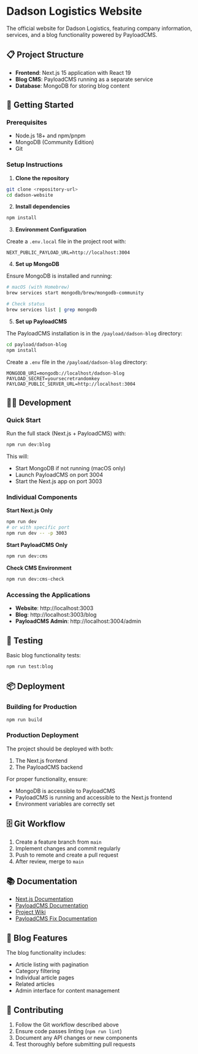 # Dadson Logistics Website

The official website for Dadson Logistics, featuring company information, services, and a blog functionality powered by PayloadCMS.

## 📋 Project Structure

- **Frontend**: Next.js 15 application with React 19
- **Blog CMS**: PayloadCMS running as a separate service
- **Database**: MongoDB for storing blog content

## 🚀 Getting Started

### Prerequisites

- Node.js 18+ and npm/pnpm
- MongoDB (Community Edition)
- Git

### Setup Instructions

1. **Clone the repository**

```bash
git clone <repository-url>
cd dadson-website
```

2. **Install dependencies**

```bash
npm install
```

3. **Environment Configuration**

Create a `.env.local` file in the project root with:

```
NEXT_PUBLIC_PAYLOAD_URL=http://localhost:3004
```

4. **Set up MongoDB**

Ensure MongoDB is installed and running:

```bash
# macOS (with Homebrew)
brew services start mongodb/brew/mongodb-community

# Check status
brew services list | grep mongodb
```

5. **Set up PayloadCMS**

The PayloadCMS installation is in the `/payload/dadson-blog` directory:

```bash
cd payload/dadson-blog
npm install
```

Create a `.env` file in the `/payload/dadson-blog` directory:

```
MONGODB_URI=mongodb://localhost/dadson-blog
PAYLOAD_SECRET=yoursecretrandomkey
PAYLOAD_PUBLIC_SERVER_URL=http://localhost:3004
```

## 🏃‍♂️ Development

### Quick Start

Run the full stack (Next.js + PayloadCMS) with:

```bash
npm run dev:blog
```

This will:
- Start MongoDB if not running (macOS only)
- Launch PayloadCMS on port 3004
- Start the Next.js app on port 3003

### Individual Components

**Start Next.js Only**
```bash
npm run dev
# or with specific port
npm run dev -- -p 3003
```

**Start PayloadCMS Only**
```bash
npm run dev:cms
```

**Check CMS Environment**
```bash
npm run dev:cms-check
```

### Accessing the Applications

- **Website**: http://localhost:3003
- **Blog**: http://localhost:3003/blog
- **PayloadCMS Admin**: http://localhost:3004/admin

## 🧪 Testing

Basic blog functionality tests:

```bash
npm run test:blog
```

## 📦 Deployment

### Building for Production

```bash
npm run build
```

### Production Deployment

The project should be deployed with both:

1. The Next.js frontend
2. The PayloadCMS backend

For proper functionality, ensure:

- MongoDB is accessible to PayloadCMS
- PayloadCMS is running and accessible to the Next.js frontend
- Environment variables are correctly set

## 🗄️ Git Workflow

1. Create a feature branch from `main`
2. Implement changes and commit regularly
3. Push to remote and create a pull request
4. After review, merge to `main`

## 📚 Documentation

- [Next.js Documentation](https://nextjs.org/docs)
- [PayloadCMS Documentation](https://payloadcms.com/docs)
- [Project Wiki](https://link-to-project-wiki)
- [PayloadCMS Fix Documentation](./docs/payload-cms-fix.md)

## 🧩 Blog Features

The blog functionality includes:

- Article listing with pagination
- Category filtering
- Individual article pages
- Related articles
- Admin interface for content management

## 🤝 Contributing

1. Follow the Git workflow described above
2. Ensure code passes linting (`npm run lint`)
3. Document any API changes or new components
4. Test thoroughly before submitting pull requests
